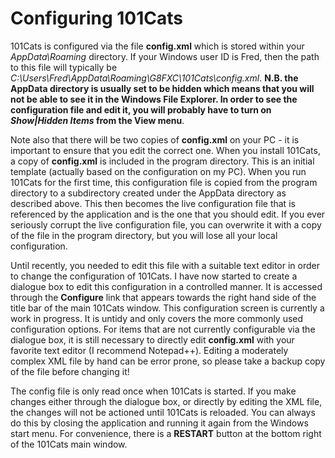 # Configuring 101Cats

101Cats is configured via the file **config.xml** which is stored within your _AppData\Roaming_ directory. If your Windows user ID is Fred, then the path to this file will typically be _C:\Users\Fred\AppData\Roaming\G8FXC\101Cats\config.xml_. **N.B. the AppData directory is usually set to be hidden which means that you will not be able to see it in the Windows File Explorer. In order to see the configuration file and edit it, you will probably have to turn on _Show|Hidden Items_ from the View menu**. 

Note also that there will be two copies of **config.xml** on your PC - it is important to ensure that you edit the correct one. When you install 101Cats, a copy of **config.xml** is included in the program directory. This is an initial template (actually based on the configuration on my PC). When you run 101Cats for the first time, this configuration file is copied from the program directory to a subdirectory created under the AppData directory as described above. This then becomes the live configuration file that is referenced by the application and is the one that you should edit. If you ever seriously corrupt the live configuration file, you can overwrite it with a copy of the file in the program directory, but you will lose all your local configuration.

Until recently, you needed to edit this file with a suitable text editor in order to change the configuration of 101Cats. I have now started to create a dialogue box to edit this configuration in a controlled manner. It is accessed through the **Configure** link that appears towards the right hand side of the title bar of the main 101Cats window. This configuration screen is currently a work in progress. It is untidy and only covers the more commonly used configuration options. For items that are not currently configurable via the dialogue box, it is still necessary to directly edit **config.xml** with your favorite text editor (I recommend Notepad++). Editing a moderately complex XML file by hand can be error prone, so please take a backup copy of the file before changing it!

The config file is only read once when 101Cats is started. If you make changes either through the dialogue box, or directly by editing the XML file, the changes will not be actioned until 101Cats is reloaded. You can always do this by closing the application and running it again from the Windows start menu. For convenience, there is a **RESTART** button at the bottom right of the 101Cats main window.
